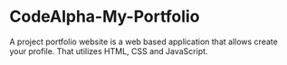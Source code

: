 # CodeAlpha-My-Portfolio
A project portfolio website is a web based application that allows create your profile. That utilizes HTML, CSS and JavaScript. 
